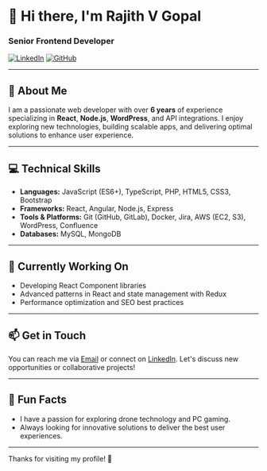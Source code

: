# 👋 Hi there, I'm Rajith V Gopal

### Senior Frontend Developer

[![LinkedIn](https://img.shields.io/badge/LinkedIn-Profile-blue?style=flat&logo=linkedin)](https://www.linkedin.com/in/rajith-venu-gopal-3aab8979/)
[![GitHub](https://img.shields.io/badge/GitHub-Profile-black?style=flat&logo=github)](https://github.com/rajith19)

---

## 🌟 About Me

I am a passionate web developer with over **6 years** of experience specializing in **React**, **Node.js**, **WordPress**, and API integrations. I enjoy exploring new technologies, building scalable apps, and delivering optimal solutions to enhance user experience.

---

## 💻 Technical Skills

- **Languages:** JavaScript (ES6+), TypeScript, PHP, HTML5, CSS3, Bootstrap
- **Frameworks:** React, Angular, Node.js, Express
- **Tools & Platforms:** Git (GitHub, GitLab), Docker, Jira, AWS (EC2, S3), WordPress, Confluence
- **Databases:** MySQL, MongoDB

---

## 🌱 Currently Working On

- Developing React Component libraries
- Advanced patterns in React and state management with Redux
- Performance optimization and SEO best practices

---

## 📫 Get in Touch

You can reach me via [Email](mailto:rajithvgopalm@gmail.com) or connect on [LinkedIn](https://www.linkedin.com/in/rajith-venu-gopal-3aab8979/). Let's discuss new opportunities or collaborative projects!

---

## 🎉 Fun Facts

- I have a passion for exploring drone technology and PC gaming.
- Always looking for innovative solutions to deliver the best user experiences.

---

Thanks for visiting my profile! 🚀
